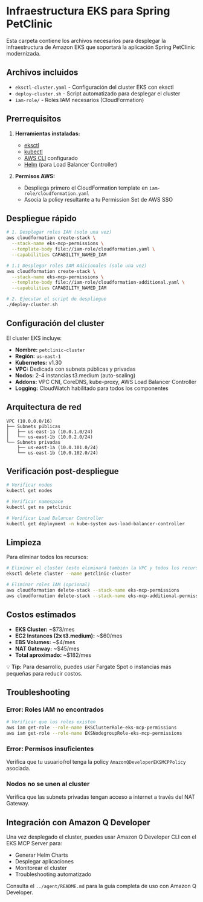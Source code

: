 # Infraestructura EKS para Spring PetClinic

Esta carpeta contiene los archivos necesarios para desplegar la infraestructura de Amazon EKS que soportará la aplicación Spring PetClinic modernizada.

## Archivos incluidos

- `eksctl-cluster.yaml` - Configuración del cluster EKS con eksctl
- `deploy-cluster.sh` - Script automatizado para desplegar el cluster
- `iam-role/` - Roles IAM necesarios (CloudFormation)

## Prerrequisitos

1. **Herramientas instaladas:**
   - [eksctl](https://eksctl.io/) 
   - [kubectl](https://kubernetes.io/docs/tasks/tools/)
   - [AWS CLI](https://docs.aws.amazon.com/cli/) configurado
   - [Helm](https://helm.sh/docs/intro/install/) (para Load Balancer Controller)

2. **Permisos AWS:**
   - Despliega primero el CloudFormation template en `iam-role/cloudformation.yaml`
   - Asocia la policy resultante a tu Permission Set de AWS SSO

## Despliegue rápido

```bash
# 1. Desplegar roles IAM (solo una vez)
aws cloudformation create-stack \
  --stack-name eks-mcp-permissions \
  --template-body file://iam-role/cloudformation.yaml \
  --capabilities CAPABILITY_NAMED_IAM

# 1.1 Desplegar roles IAM Adicionales (solo una vez)
aws cloudformation create-stack \
  --stack-name eks-mcp-permissions \
  --template-body file://iam-role/cloudformation-additional.yaml \
  --capabilities CAPABILITY_NAMED_IAM

# 2. Ejecutar el script de despliegue
./deploy-cluster.sh
```

## Configuración del cluster

El cluster EKS incluye:

- **Nombre:** `petclinic-cluster`
- **Región:** `us-east-1`
- **Kubernetes:** v1.30
- **VPC:** Dedicada con subnets públicas y privadas
- **Nodos:** 2-4 instancias t3.medium (auto-scaling)
- **Addons:** VPC CNI, CoreDNS, kube-proxy, AWS Load Balancer Controller
- **Logging:** CloudWatch habilitado para todos los componentes

## Arquitectura de red

```
VPC (10.0.0.0/16)
├── Subnets públicas
│   ├── us-east-1a (10.0.1.0/24)
│   └── us-east-1b (10.0.2.0/24)
└── Subnets privadas
    ├── us-east-1a (10.0.101.0/24)
    └── us-east-1b (10.0.102.0/24)
```

## Verificación post-despliegue

```bash
# Verificar nodos
kubectl get nodes

# Verificar namespace
kubectl get ns petclinic

# Verificar Load Balancer Controller
kubectl get deployment -n kube-system aws-load-balancer-controller
```

## Limpieza

Para eliminar todos los recursos:

```bash
# Eliminar el cluster (esto eliminará también la VPC y todos los recursos asociados)
eksctl delete cluster --name petclinic-cluster

# Eliminar roles IAM (opcional)
aws cloudformation delete-stack --stack-name eks-mcp-permissions
aws cloudformation delete-stack --stack-name eks-mcp-additional-permissions
```

## Costos estimados

- **EKS Cluster:** ~$73/mes
- **EC2 Instances (2x t3.medium):** ~$60/mes
- **EBS Volumes:** ~$4/mes
- **NAT Gateway:** ~$45/mes
- **Total aproximado:** ~$182/mes

💡 **Tip:** Para desarrollo, puedes usar Fargate Spot o instancias más pequeñas para reducir costos.

## Troubleshooting

### Error: Roles IAM no encontrados
```bash
# Verificar que los roles existen
aws iam get-role --role-name EKSClusterRole-eks-mcp-permissions
aws iam get-role --role-name EKSNodegroupRole-eks-mcp-permissions
```

### Error: Permisos insuficientes
Verifica que tu usuario/rol tenga la policy `AmazonQDeveloperEKSMCPPolicy` asociada.

### Nodos no se unen al cluster
Verifica que las subnets privadas tengan acceso a internet a través del NAT Gateway.

## Integración con Amazon Q Developer

Una vez desplegado el cluster, puedes usar Amazon Q Developer CLI con el EKS MCP Server para:

- Generar Helm Charts
- Desplegar aplicaciones
- Monitorear el cluster
- Troubleshooting automatizado

Consulta el `../agent/README.md` para la guía completa de uso con Amazon Q Developer.
